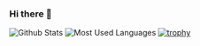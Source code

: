 ### Hi there 👋

<!--
**lzh-zone/lzh-zone** is a ✨ _special_ ✨ repository because its `README.md` (this file) appears on your GitHub profile.!-->


![Github Stats](https://github-readme-stats.vercel.app/api?username=lzh-zone&show_icons=true&theme=dark&count_private=true)
![Most Used Languages](https://github-readme-stats.vercel.app/api/top-langs/?username=lzh-zone&theme=dark&layout=compact)
[![trophy](https://github-profile-trophy.vercel.app/?username=lzh-zone&theme=onedark)](https://github.com/ryo-ma/github-profile-trophy)

